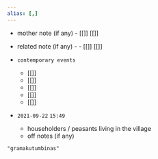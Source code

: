 ```yaml
---
alias: [,]
---
```

- mother note (if any)
		- [[]] [[]]
- related note (if any) -
		- [[]] [[]]
- `contemporary events`
	- [[]]
	- [[]]
	- [[]]
	- [[]]
	- [[]]

- `2021-09-22`  `15:49`
	- householders / peasants living in the village
	- off notes (if any)

```query
"gramakutumbinas"
```